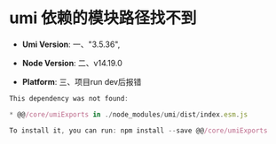# umi 依赖的模块路径找不到

- **Umi Version**:
  一、"3.5.36",

- **Node Version**:
  二、v14.19.0

- **Platform**:
  三、项目run dev后报错

```javascript
This dependency was not found:

* @@/core/umiExports in ./node_modules/umi/dist/index.esm.js

To install it, you can run: npm install --save @@/core/umiExports
```

